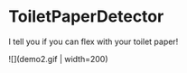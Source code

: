 # ToiletPaperDetector
I tell you if you can flex with your toilet paper!

![](demo2.gif | width=200)
